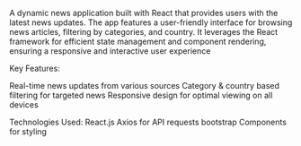 A dynamic news application built with React that provides users with the latest news updates. The app features a user-friendly interface for browsing news articles, filtering by categories, and country. It leverages the React framework for efficient state management and component rendering, ensuring a responsive and interactive user experience

Key Features:

Real-time news updates from various sources
Category & country based filtering for targeted news
Responsive design for optimal viewing on all devices

Technologies Used:
React.js
Axios for API requests
bootstrap Components for styling
